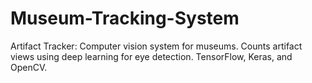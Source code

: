 # Museum-Tracking-System
Artifact Tracker:  Computer vision system for museums. Counts artifact views using deep learning for eye detection. TensorFlow, Keras, and OpenCV.
